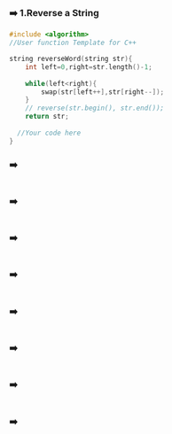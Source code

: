 

### ➡️ 1.Reverse a String
```cpp
#include <algorithm>
//User function Template for C++

string reverseWord(string str){
    int left=0,right=str.length()-1;
    
    while(left<right){
        swap(str[left++],str[right--]);
    }
    // reverse(str.begin(), str.end());
    return str;
    
  //Your code here
}
```

### ➡️ 
```cpp

```

### ➡️ 
```cpp

```

### ➡️ 
```cpp

```

### ➡️ 
```cpp

```

### ➡️ 
```cpp

```

### ➡️ 
```cpp

```

### ➡️ 
```cpp

```

### ➡️ 
```cpp

```
